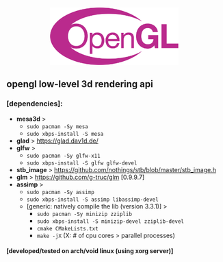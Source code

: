 <p align='center'><img src="./opengl.svg" width="300"></p>

## opengl low-level 3d rendering api

### [dependencies]:
* **mesa3d** > 
	* ```sudo pacman -Sy mesa```
	* ```sudo xbps-install -S mesa```
* **glad** > https://glad.dav1d.de/
* **glfw** > 
	* ```sudo pacman -Sy glfw-x11```
	* ```sudo xbps-install -S glfw glfw-devel```
* **stb_image** > https://github.com/nothings/stb/blob/master/stb_image.h
* **glm** > https://github.com/g-truc/glm [0.9.9.7]
* **assimp** >
	* ```sudo pacman -Sy assimp```
	* ```sudo xbps-install -S assimp libassimp-devel```
	* \[generic: natively compile the lib (version 3.3.1)\] >
		* ```sudo pacman -Sy minizip zziplib```
		* ```sudo xbps-install -S minizip-devel zziplib-devel```
		* ```cmake CMakeLists.txt```
		* ```make -jX``` (X: # of cpu cores > parallel processes)

#### [developed/tested on arch/void linux (using xorg server)]
